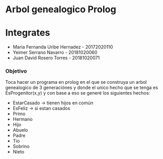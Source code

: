 # Arbol genealogico Prolog
# Integrates
* Maria Fernanda Uribe Hernadez - 20172020110
* Yeimer Serrano Navarro - 20181020060
* Juan David Rosero Torres - 20181020071
### Objetivo
Toca hacer un programa en prolog en el que se construya un arbol genealogico de 3 generaciónes y donde el unico hecho que se tenga es EsProgenitor(x,y) y con base a eso se generé los siguientes hechos:
  * EstarCasado -> tienen hijos en común
  * EsFeliz     -> si estan casados
  * Primo
  * Hermano
  * Hijo
  * Abuelo
  * Padre
  * Tio
  * Sobrino
  * Nieto

